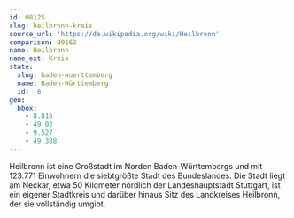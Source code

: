 ```yaml
---
id: 08125
slug: heilbronn-kreis
source_url: 'https://de.wikipedia.org/wiki/Heilbronn'
comparison: 09162
name: Heilbronn
name_ext: Kreis
state:
  slug: baden-wuerttemberg
  name: Baden-Württemberg
  id: '8'
geo:
  bbox:
    - 8.816
    - 49.02
    - 9.527
    - 49.388
---
```


Heilbronn ist eine Großstadt im Norden Baden-Württembergs und mit 123.771 Einwohnern die siebtgrößte Stadt des Bundeslandes. Die Stadt liegt am Neckar, etwa 50 Kilometer nördlich der Landeshauptstadt Stuttgart, ist ein eigener Stadtkreis und darüber hinaus Sitz des Landkreises Heilbronn, der sie vollständig umgibt.
